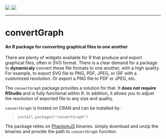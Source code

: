 [![](https://cranlogs.r-pkg.org/badges/convertGraph)](https://cran.r-project.org/package=convertGraph) [![](https://cranlogs.r-pkg.org/badges/grand-total/convertGraph?color=orange)](https://cran.r-project.org/package=convertGraph)

- - -

# convertGraph
#### An R package for converting graphical files to one another


There are plenty of widgets available for R that produce and export graphical files, often in SVG format. 
There is a clear demand for a package to **dynamicaly** convert these file formats to one another, with a high quality. 
For example, to export SVG file to PNG, PDF, JPEG, or GIF with a customized resolution. Or export a PNG file to PDF or 
JPEG, etc. 

The `convertGraph` package provides a solution for that. It **does not require RStudio** and is fully functional within R. 
In addition, it allows you to adjust the resolution of exported file to any size and quality. 

`convertGraph` is hosted on CRAN and can be installed by :

> `install.packages("convertGraph")`

The package relies on [PhantomJS](http://phantomjs.org/) binaries. simply download and unzip the binaries and provide the path to `convertGraph` function. 
